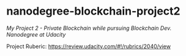 # nanodegree-blockchain-project2

*My Project 2 - Private Blockchain while pursuing Blockchain Dev. Nanodegree at Udacity*

Project Ruberic: https://review.udacity.com/#!/rubrics/2040/view
